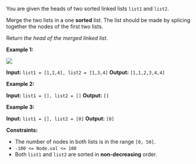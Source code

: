 You are given the heads of two sorted linked lists `list1` and `list2`.

Merge the two lists in a one **sorted** list. The list should be made by splicing together the nodes of the first two lists.

Return _the head of the merged linked list_.

**Example 1:**

![](https://assets.leetcode.com/uploads/2020/10/03/merge_ex1.jpg)

**Input:** `list1 = [1,2,4], list2 = [1,3,4]`
**Output:** `[1,1,2,3,4,4]`

**Example 2:**

**Input:** `list1 = [], list2 = []`
**Output:** `[]`

**Example 3:**

**Input:** `list1 = [], list2 = [0]`
**Output:** `[0]`

**Constraints:**

-   The number of nodes in both lists is in the range `[0, 50]`.
-   `-100 <= Node.val <= 100`
-   Both `list1` and `list2` are sorted in **non-decreasing** order.